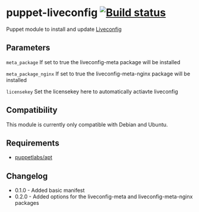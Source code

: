 puppet-liveconfig [![Build status](https://api.travis-ci.org/gwaldvogel/puppet-liveconfig.svg)](https://travis-ci.org/gwaldvogel/puppet-liveconfig)
===================================================================================================================================================

Puppet module to install and update [Liveconfig](https://www.liveconfig.com/de)

Parameters
----------

`meta_package` If set to true the liveconfig-meta package will be installed

`meta_package_nginx` If set to true the liveconfig-meta-nginx package will be installed

`licensekey` Set the licensekey here to automatically actiavte liveconfig

Compatibility
-------------

This module is currently only compatible with Debian and Ubuntu.

Requirements
------------

-	[puppetlabs/apt](https://forge.puppetlabs.com/puppetlabs/apt)

Changelog
---------

-	0.1.0 - Added basic manifest
-	0.2.0 - Added options for the liveconfig-meta and liveconfig-meta-nginx packages
